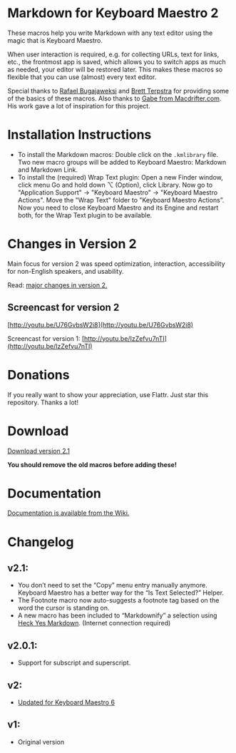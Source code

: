 Markdown for Keyboard Maestro 2
===============================

These macros help you write Markdown with any text editor using the magic that is Keyboard Maestro.

When user interaction is required, e.g. for collecting URLs, text for links, etc., the frontmost app is saved, which allows you to switch apps as much as needed, your editor will be restored later. This makes these macros so flexible that you can use (almost) every text editor.

Special thanks to [Rafael Bugajaweksi](https://github.com/rbugajewski/) and [Brett Terpstra](http://brettterpstra.com) for providing some of the basics of these macros. Also thanks to [Gabe from Macdrifter.com](http://macdrifter.com). His work gave a lot of inspiration for this project.

# Installation Instructions #

* To install the Markdown macros: Double click on the `.kmlibrary` file. Two new macro groups will be added to Keyboard Maestro: Markdown and Markdown Link.  
* To install the (required) Wrap Text plugin: Open a new Finder window, click menu Go and hold down ⌥ (Option), click Library. Now go to "Application Support" → "Keyboard Maestro" → "Keyboard Maestro Actions". Move the "Wrap Text" folder to "Keyboard Maestro Actions”. Now you need to close Keyboard Maestro and its Engine and restart both, for the Wrap Text plugin to be available.

# Changes in Version 2 #

Main focus for version 2 was speed optimization, interaction, accessibility for non-English speakers, and usability.

Read: [major changes in version 2.](https://github.com/Zettt/km-markdown-library/wiki/Changes-in-Version-2 "Changes in Version 2 · Zettt/km-markdown-library Wiki · GitHub")

## Screencast for version 2 ##

[http://youtu.be/U76GvbsW2i8](http://youtu.be/U76GvbsW2i8)

Screencast for version 1: [http://youtu.be/IzZefvu7nTI](http://youtu.be/IzZefvu7nTI)

# Donations #

If you really want to show your appreciation, use Flattr. Just star this repository. Thanks a lot!

# Download #

[Download version 2.1](https://app.box.com/s/uobvuurnk8pymh7guv1j) 

**You should remove the old macros before adding these!**

# Documentation #

[Documentation is available from the Wiki.](https://github.com/Zettt/km-markdown-library/wiki "Home · Zettt/km-markdown-library Wiki")

# Changelog #

## v2.1: ##

* You don’t need to set the “Copy” menu entry manually anymore. Keyboard Maestro has a better way for the “Is Text Selected?” Helper. 
* The Footnote macro now auto-suggests a footnote tag based on the word the cursor is standing on.
* A new macro has been included to “Markdownify” a selection using [Heck Yes Markdown](http://heckyesmarkdown.com "Heck Yes Markdown"). (Internet connection required)

## v2.0.1: ##

* Support for subscript and superscript.

## v2: ##

* [Updated for Keyboard Maestro 6](https://github.com/Zettt/km-markdown-library/wiki/Changes-in-Version-2-and-2.1 "Changes in Version 2 and 2.1")

## v1: ##

* Original version
